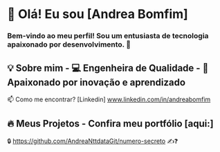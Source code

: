 # 👋 Olá! Eu sou [Andrea Bomfim]  

### Bem-vindo ao meu perfil! Sou um entusiasta de tecnologia apaixonado por desenvolvimento. 🚀  

## 💡 Sobre mim   - 💻 Engenheira de Qualidade  - 🎯 Apaixonado por inovação e aprendizado 

📫 Como me encontrar? [Linkedin] www.linkedin.com/in/andreabomfim

## 🔥 Meus Projetos - Confira meu portfólio [aqui:]

🔒 https://github.com/AndreaNttdataGit/numero-secreto ✍️❓

